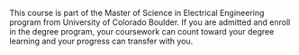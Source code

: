 This course is part of the Master of Science in Electrical Engineering program from University of Colorado Boulder. If you are admitted and enroll in the degree program, 
your coursework can count toward your degree learning and your progress can transfer with you.

